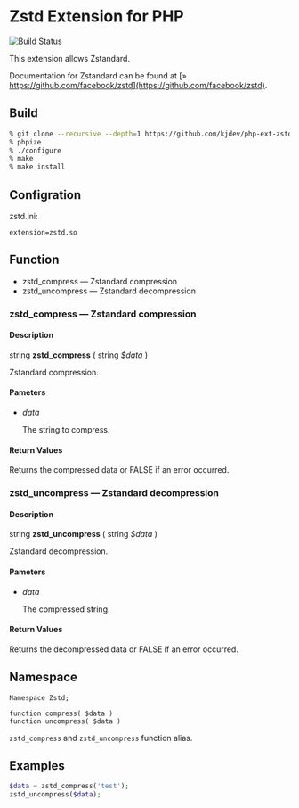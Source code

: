 # Zstd Extension for PHP

[![Build Status](https://secure.travis-ci.org/kjdev/php-ext-zstd.png?branch=master)](https://travis-ci.org/kjdev/php-ext-zstd)

This extension allows Zstandard.

Documentation for Zstandard can be found at [» https://github.com/facebook/zstd](https://github.com/facebook/zstd).


## Build

``` bash
% git clone --recursive --depth=1 https://github.com/kjdev/php-ext-zstd.git
% phpize
% ./configure
% make
% make install
```

## Configration

zstd.ini:

```
extension=zstd.so
```

## Function

* zstd\_compress — Zstandard compression
* zstd\_uncompress — Zstandard decompression

### zstd\_compress — Zstandard compression

#### Description

string **zstd\_compress** ( string _$data_ )

Zstandard compression.

#### Pameters

* _data_

  The string to compress.

#### Return Values

Returns the compressed data or FALSE if an error occurred.


### zstd\_uncompress — Zstandard decompression

#### Description

string **zstd\_uncompress** ( string _$data_ )

Zstandard decompression.

#### Pameters

* _data_

  The compressed string.

#### Return Values

Returns the decompressed data or FALSE if an error occurred.

## Namespace

```
Namespace Zstd;

function compress( $data )
function uncompress( $data )
```

`zstd_compress` and `zstd_uncompress` function alias.


## Examples

```php
$data = zstd_compress('test');
zstd_uncompress($data);
```
